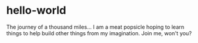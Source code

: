 # hello-world
The journey of a thousand miles...
I am a meat popsicle hoping to learn things to help build other things from my imagination. Join me, won't you?
